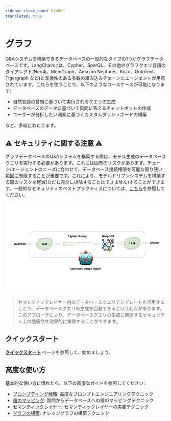 ```yaml
---
sidebar_class_name: hidden
translated: true
---
```


# グラフ

Q&Aシステムを構築できるデータベースの一般的なタイプの1つがグラフデータベースです。LangChainには、Cypher、SparQL、その他のグラフクエリ言語のダイアレクト(Neo4j、MemGraph、Amazon Neptune、Kùzu、OntoText、Tigergraph など)と互換性のある多数の組み込みチェーンとエージェントが用意されています。これらを使うことで、以下のようなユースケースが可能になります:

* 自然言語の質問に基づいて実行されるクエリの生成
* データベースのデータに基づいて質問に答えるチャットボットの作成
* ユーザーが分析したい洞察に基づくカスタムダッシュボードの構築

など、多岐にわたります。

## ⚠️ セキュリティに関する注意 ⚠️

グラフデータベースのQ&Aシステムを構築する際は、モデル生成のデータベースクエリを実行する必要があります。これには固有のリスクがあります。チェーン/エージェントのニーズに合わせて、データベース接続権限を可能な限り狭い範囲に制限することが重要です。これにより、モデルドリブンシステムを構築する際のリスクを軽減(ただし完全に排除することはできません)することができます。一般的なセキュリティのベストプラクティスについては、[こちら](/docs/security)を参照してください。

![graphgrag_usecase.png](../../../../../../static/img/graph_usecase.png)

> セマンティックレイヤー内のデータベースクエリテンプレートを活用することで、データベースクエリの生成を回避できるという利点があります。このアプローチにより、データベースクエリの生成に関連するセキュリティ上の脆弱性を効果的に排除することができます。

## クイックスタート

**[クイックスタート](/docs/use_cases/graph/quickstart)** ページを参照して、始めましょう。

## 高度な使い方

基本的な使い方に慣れたら、以下の高度なガイドを参照してください:

* [プロンプティング戦略](/docs/use_cases/graph/prompting): 高度なプロンプトエンジニアリングテクニック
* [値のマッピング](/docs/use_cases/graph/mapping): 質問からデータベースへの値のマッピングテクニック
* [セマンティックレイヤー](/docs/use_cases/graph/semantic): セマンティックレイヤーの実装テクニック
* [グラフの構築](/docs/use_cases/graph/constructing): ナレッジグラフの構築テクニック
